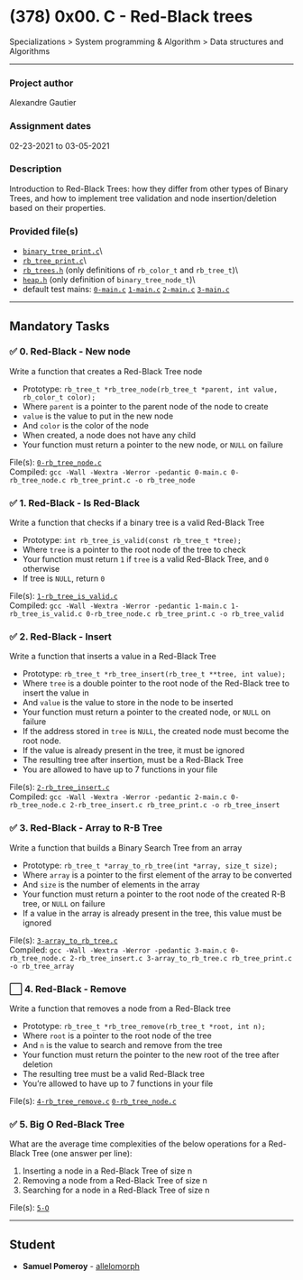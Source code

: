# (378) 0x00. C - Red-Black trees
Specializations > System programming & Algorithm > Data structures and Algorithms

---

### Project author
Alexandre Gautier

### Assignment dates
02-23-2021 to 03-05-2021

### Description
Introduction to Red-Black Trees: how they differ from other types of Binary Trees, and how to implement tree validation and node insertion/deletion based on their properties. 

### Provided file(s)
* [`binary_tree_print.c`](./binary_tree_print.c)\
* [`rb_tree_print.c`](./rb_tree_print.c)\
* [`rb_trees.h`](./rb_trees.h) (only definitions of `rb_color_t` and `rb_tree_t`)\
* [`heap.h`](./heap.h) (only definition of `binary_tree_node_t`)\
* default test mains: [`0-main.c`](./tests/0-main.c) [`1-main.c`](./tests/1-main.c) [`2-main.c`](./tests/2-main.c) [`3-main.c`](./tests/3-main.c)

---

## Mandatory Tasks

### :white_check_mark: 0. Red-Black - New node
Write a function that creates a Red-Black Tree node

* Prototype: `rb_tree_t *rb_tree_node(rb_tree_t *parent, int value, rb_color_t color);`
* Where `parent` is a pointer to the parent node of the node to create
* `value` is the value to put in the new node
* And `color` is the color of the node
* When created, a node does not have any child
* Your function must return a pointer to the new node, or `NULL` on failure

File(s): [`0-rb_tree_node.c`](./0-rb_tree_node.c)\
Compiled: `gcc -Wall -Wextra -Werror -pedantic 0-main.c 0-rb_tree_node.c rb_tree_print.c -o rb_tree_node`


### :white_check_mark: 1. Red-Black - Is Red-Black
Write a function that checks if a binary tree is a valid Red-Black Tree

* Prototype: `int rb_tree_is_valid(const rb_tree_t *tree);`
* Where `tree` is a pointer to the root node of the tree to check
* Your function must return `1` if `tree` is a valid Red-Black Tree, and `0` otherwise
* If tree is `NULL`, return `0`

File(s): [`1-rb_tree_is_valid.c`](./1-rb_tree_is_valid.c)\
Compiled: `gcc -Wall -Wextra -Werror -pedantic 1-main.c 1-rb_tree_is_valid.c 0-rb_tree_node.c rb_tree_print.c -o rb_tree_valid`


### :white_check_mark: 2. Red-Black - Insert
Write a function that inserts a value in a Red-Black Tree

* Prototype: `rb_tree_t *rb_tree_insert(rb_tree_t **tree, int value);`
* Where `tree` is a double pointer to the root node of the Red-Black tree to insert the value in
* And `value` is the value to store in the node to be inserted
* Your function must return a pointer to the created node, or `NULL` on failure
* If the address stored in `tree` is `NULL`, the created node must become the root node.
* If the value is already present in the tree, it must be ignored
* The resulting tree after insertion, must be a Red-Black Tree
* You are allowed to have up to 7 functions in your file

File(s): [`2-rb_tree_insert.c`](./2-rb_tree_insert.c)\
Compiled: `gcc -Wall -Wextra -Werror -pedantic 2-main.c 0-rb_tree_node.c 2-rb_tree_insert.c rb_tree_print.c -o rb_tree_insert`


### :white_check_mark: 3. Red-Black - Array to R-B Tree
Write a function that builds a Binary Search Tree from an array

* Prototype: `rb_tree_t *array_to_rb_tree(int *array, size_t size);`
* Where `array` is a pointer to the first element of the array to be converted
* And `size` is the number of elements in the array
* Your function must return a pointer to the root node of the created R-B tree, or `NULL` on failure
* If a value in the array is already present in the tree, this value must be ignored

File(s): [`3-array_to_rb_tree.c`](./3-array_to_rb_tree.c)\
Compiled: `gcc -Wall -Wextra -Werror -pedantic 3-main.c 0-rb_tree_node.c 2-rb_tree_insert.c 3-array_to_rb_tree.c rb_tree_print.c -o rb_tree_array`


### :white_large_square: 4. Red-Black - Remove
Write a function that removes a node from a Red-Black tree

* Prototype: `rb_tree_t *rb_tree_remove(rb_tree_t *root, int n);`
* Where `root` is a pointer to the root node of the tree
* And `n` is the value to search and remove from the tree
* Your function must return the pointer to the new root of the tree after deletion
* The resulting tree must be a valid Red-Black tree
* You’re allowed to have up to 7 functions in your file

File(s): [`4-rb_tree_remove.c`](./4-rb_tree_remove.c) [`0-rb_tree_node.c`](./0-rb_tree_node.c)


### :white_check_mark: 5. Big O Red-Black Tree
What are the average time complexities of the below operations for a Red-Black Tree (one answer per line):

1. Inserting a node in a Red-Black Tree of size n
2. Removing a node from a Red-Black Tree of size n
3. Searching for a node in a Red-Black Tree of size n

File(s): [`5-O`](./5-O)

---

## Student
* **Samuel Pomeroy** - [allelomorph](github.com/allelomorph)
